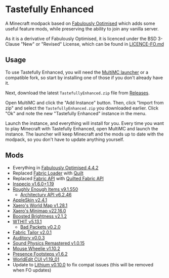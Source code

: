 # Tastefully Enhanced

A Minecraft modpack based on [Fabulously Optimised](https://github.com/Fabulously-Optimized/fabulously-optimized) which adds some useful feature mods, while preserving the ability to join any vanilla server.

As it is a derivative of Fabulously Optimised, it is licenced under the BSD 3-Clause "New" or "Revised" License, which can be found in [LICENCE-FO.md](LICENCE-FO.md)

## Usage

To use Tastefully Enhanced, you will need the [MultiMC launcher](https://multimc.org/) or a compatible fork, so start by installing one of those if you don't already have it.

Next, download the latest `TastefullyEnhanced.zip` file from [Releases](https://github.com/Seercat3160/tastefully-enhanced/releases/latest).

Open MultiMC and click the "Add Instance" button. Then, click "Import from zip" and select the `TastefullyEnhanced.zip` you downloaded earlier. Click "Ok" and note the new "Tastefully Enhanced" instance in the menu.

Launch the instance, and everything will install for you. Every time you want to play Minecraft with Tastefully Enhanced, open MultiMC and launch the instance. The launcher will keep Minecraft and the mods up to date with the modpack, so you don't have to update anything yourself.

## Mods

- Everything in [Fabulously Optimised 4.4.2](https://github.com/Fabulously-Optimized/fabulously-optimized/releases/tag/v4.4.2)
- Replaced [Fabric Loader](https://fabricmc.net/) with [Quilt](https://quiltmc.org/)
- Replaced [Fabric API](https://modrinth.com/mod/fabric-api) with [Quilted Fabric API](https://modrinth.com/mod/qsl/)
- [Inspecio v1.6.0+1.19](https://modrinth.com/mod/inspecio/version/1.6.0%2B1.19)
- [Roughly Enough Items v9.1.550](https://modrinth.com/mod/roughly-enough-items/version/9.1.550%2Bfabric)
  - [Architectury API v6.2.46](https://modrinth.com/mod/architectury-api/version/6.2.46%2Bfabric)
- [AppleSkin v2.4.1](https://modrinth.com/mod/appleskin/version/fabric-mc1.19-2.4.1)
- [Xaero's World Map v1.28.1](https://www.curseforge.com/minecraft/mc-mods/xaeros-world-map/files/4026544)
- [Xaero's Minimap v22.16.0](https://www.curseforge.com/minecraft/mc-mods/xaeros-minimap/files/4026491)
- [Boosted Brightness v2.1.2](https://modrinth.com/mod/boosted-brightness/version/2.1.2)
- [WTHIT v5.13.1](https://modrinth.com/mod/wthit/version/quilt-5.13.1)
  - [Bad Packets v0.2.0](https://modrinth.com/mod/badpackets/version/fabric-0.2.0)
- [Fabric Tailor v2.0.1](https://modrinth.com/mod/fabrictailor/version/2.0.1)
- [Auditory v0.0.3](https://modrinth.com/mod/auditory/version/0.0.3)
- [Sound Physics Remastered v1.0.15](https://modrinth.com/mod/sound-physics-remastered/version/fabric-1.19.2-1.0.15)
- [Mouse Wheelie v1.10.2](https://modrinth.com/mod/mouse-wheelie/version/1.10.2%2Bmc1.19-pre1)
- [Presence Footsteps v1.6.2](https://modrinth.com/mod/presence-footsteps/version/1.6.2)
- [WorldEdit CUI v1.19_01](https://www.curseforge.com/minecraft/mc-mods/worldeditcui-fabric/files/3861076)
- Update to [Lithium v0.10.0](https://modrinth.com/mod/lithium/version/mc1.19.2-0.10.0) to fix compat issues (this will be removed when FO updates)

